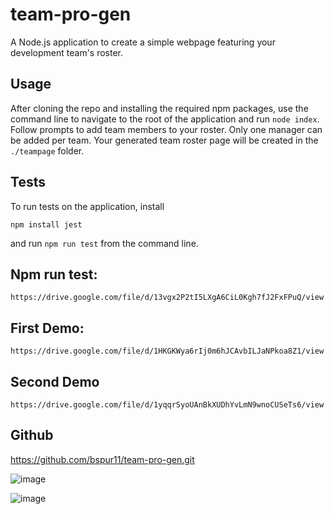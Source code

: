 # team-pro-gen


A Node.js application to create a simple webpage featuring your development team's roster.


## Usage
After cloning the repo and installing the required npm packages, use the command line to navigate to the root of the application and run `node index`.  Follow prompts to add team members to your roster.  Only one manager can be added per team.  Your generated team roster page will be created in the `./teampage` folder.

## Tests
To run tests on the application, install
```
npm install jest
```

and run `npm run test` from the command line.

## Npm run test:
`https://drive.google.com/file/d/13vgx2P2tI5LXgA6CiL0Kgh7fJ2FxFPuQ/view`

## First Demo:
`https://drive.google.com/file/d/1HKGKWya6rIj0m6hJCAvbILJaNPkoa8Z1/view`

## Second Demo
`https://drive.google.com/file/d/1yqqrSyoUAnBkXUDhYvLmN9wnoCUSeTs6/view`

## Github
https://github.com/bspur11/team-pro-gen.git


![image](https://user-images.githubusercontent.com/63411329/116826963-c085b700-ab64-11eb-885e-1f357751d0f3.png)

![image](https://user-images.githubusercontent.com/63411329/116827258-0db65880-ab66-11eb-81c9-e0bdc19025b2.png)

